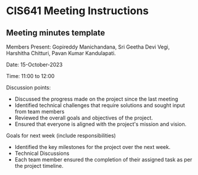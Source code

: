 # CIS641 Meeting Instructions

## Meeting minutes template
Members Present: Gopireddy Manichandana, Sri Geetha Devi Vegi, Harshitha Chitturi, Pavan Kumar Kandulapati.

Date: 15-October-2023

Time: 11:00 to 12:00

Discussion points:

* Discussed the progress made on the project since the last meeting
* Identified technical challenges that require solutions and sought input from team members
* Reviewed the overall goals and objectives of the project.
* Ensured that everyone is aligned with the project's mission and vision.

Goals for next week (include responsibilities)

*  Identified the key milestones for the project over the next week.
* Technical Discussions
* Each team member ensured the completion of their assigned task as per the project timeline.